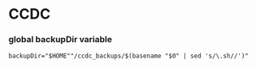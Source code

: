 # CCDC


### global backupDir variable
`backupDir="$HOME""/ccdc_backups/$(basename "$0" | sed 's/\.sh//')"`
